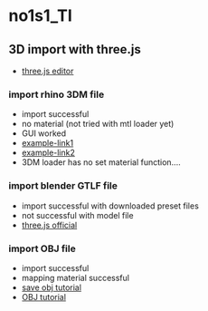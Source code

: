 # no1s1_TI

## 3D import with three.js

- [three.js editor](https://threejs.org/editor/)
  
### import rhino 3DM file

- import successful
- no material (not tried with mtl loader yet)
- GUI worked
- [example-link1](https://github.com/mrdoob/three.js/blob/master/examples/webgl_loader_3dm.html)
- [example-link2](https://threejs.org/examples/?q=3dm#webgl_loader_3dm)
- 3DM loader has no set material function....

### import blender GTLF file

- import successful with downloaded preset files
- not successful with model file
- [three.js official](https://threejs.org/docs/#examples/en/loaders/GLTFLoader)
  
### import OBJ file

- import successful
- mapping material successful
- [save obj tutorial](https://www.google.com/search?q=rhino+to+blender&rlz=1C1GCEU_en&oq=rhino+to+blender&aqs=chrome.0.35i39l2j0l5j0i22i30l3.8064j0j4&sourceid=chrome&ie=UTF-8#kpvalbx=_FFHLYJ6rDY2E9u8PtuOE6Ac40)
- [OBJ tutorial](https://threejsfundamentals.org/threejs/lessons/threejs-load-obj.html)